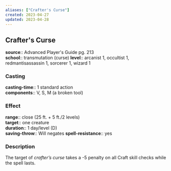 ```yaml
---
aliases: ["Crafter's Curse"]
created: 2023-04-27
updated: 2023-04-28
---
```


## Crafter's Curse

**source**:: Advanced Player's Guide pg. 213  
**school**:: transmutation (curse)
**level**:: arcanist 1, occultist 1, redmantisassassin 1, sorcerer 1, wizard 1

### Casting

**casting-time**:: 1 standard action  
**components**:: V, S, M (a broken tool)

### Effect

**range**:: close (25 ft. + 5 ft./2 levels)  
**target**:: one creature  
**duration**:: 1 day/level (D)  
**saving-throw**:: Will negates
**spell-resistance**:: yes

### Description

The target of *crafter’s curse* takes a -5 penalty on all Craft skill checks while the spell lasts.
